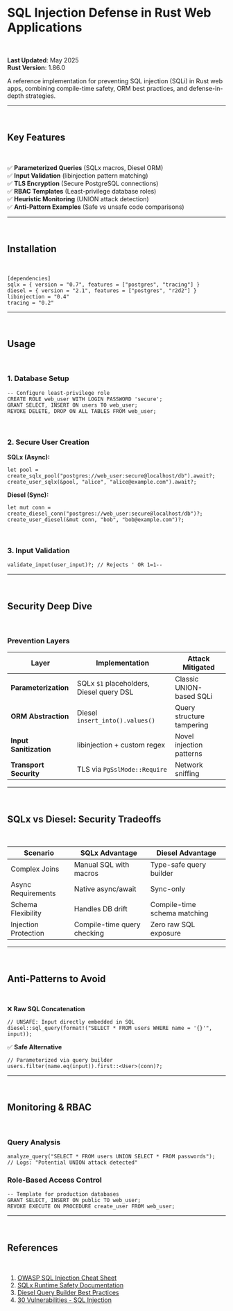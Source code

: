# SQL Injection Defense in Rust Web Applications   
<br>

**Last Updated**: May 2025  
**Rust Version**: 1.86.0  

A reference implementation for preventing SQL injection (SQLi) in Rust web apps, combining compile-time safety, ORM best practices, and defense-in-depth strategies.

---
<br>

## Key Features  
<br> 

✅ **Parameterized Queries** (SQLx macros, Diesel ORM)  
✅ **Input Validation** (libinjection pattern matching)  
✅ **TLS Encryption** (Secure PostgreSQL connections)  
✅ **RBAC Templates** (Least-privilege database roles)  
✅ **Heuristic Monitoring** (UNION attack detection)  
✅ **Anti-Pattern Examples** (Safe vs unsafe code comparisons)  

---
<br>

## Installation  
<br>

```
[dependencies]
sqlx = { version = "0.7", features = ["postgres", "tracing"] }
diesel = { version = "2.1", features = ["postgres", "r2d2"] }
libinjection = "0.4"
tracing = "0.2"
```

---
<br>

## Usage  
<br>


### 1. Database Setup  

```
-- Configure least-privilege role
CREATE ROLE web_user WITH LOGIN PASSWORD 'secure';
GRANT SELECT, INSERT ON users TO web_user;
REVOKE DELETE, DROP ON ALL TABLES FROM web_user;
```
<br>

### 2. Secure User Creation  
**SQLx (Async):**

```
let pool = create_sqlx_pool("postgres://web_user:secure@localhost/db").await?;
create_user_sqlx(&pool, "alice", "alice@example.com").await?;
```


**Diesel (Sync):**

```
let mut conn = create_diesel_conn("postgres://web_user:secure@localhost/db")?;
create_user_diesel(&mut conn, "bob", "bob@example.com")?;
```
<br>

### 3. Input Validation  

```
validate_input(user_input)?; // Rejects ' OR 1=1--
```


---
<br>

## Security Deep Dive  
<br>

### Prevention Layers  
| Layer                | Implementation                          | Attack Mitigated          |
|----------------------|-----------------------------------------|---------------------------|
| **Parameterization** | SQLx `$1` placeholders, Diesel query DSL | Classic UNION-based SQLi  |
| **ORM Abstraction**  | Diesel `insert_into().values()`         | Query structure tampering |
| **Input Sanitization**| libinjection + custom regex            | Novel injection patterns  |
| **Transport Security**| TLS via `PgSslMode::Require`           | Network sniffing          |

---
<br>

## SQLx vs Diesel: Security Tradeoffs  
<br>

| Scenario              | SQLx Advantage                          | Diesel Advantage                 |
|-----------------------|-----------------------------------------|-----------------------------------|
| Complex Joins         | Manual SQL with macros                  | Type-safe query builder          |
| Async Requirements    | Native async/await                      | Sync-only                         |
| Schema Flexibility    | Handles DB drift                        | Compile-time schema matching      |
| Injection Protection  | Compile-time query checking             | Zero raw SQL exposure             |

---
<br>

## Anti-Patterns to Avoid  
<br>

❌ **Raw SQL Concatenation**  

```
// UNSAFE: Input directly embedded in SQL
diesel::sql_query(format!("SELECT * FROM users WHERE name = '{}'", input));
```


✅ **Safe Alternative**  

```
// Parameterized via query builder
users.filter(name.eq(input)).first::<User>(conn)?;
```


---
<br>

## Monitoring & RBAC  
<br>

### Query Analysis  

```
analyze_query("SELECT * FROM users UNION SELECT * FROM passwords");
// Logs: "Potential UNION attack detected"
```


### Role-Based Access Control  

```
-- Template for production databases
GRANT SELECT, INSERT ON public TO web_user;
REVOKE EXECUTE ON PROCEDURE create_user FROM web_user;
```


---
<br>

## References  
<br>

1. [OWASP SQL Injection Cheat Sheet](https://cheatsheetseries.owasp.org/cheatsheets/SQL_Injection_Prevention_Cheat_Sheet.html)  
2. [SQLx Runtime Safety Documentation](https://docs.rs/sqlx/latest/sqlx/)  
3. [Diesel Query Builder Best Practices](https://diesel.rs/guides/)  
4. [30 Vulnerabilities - SQL Injection](https://it4chis3c.medium.com/day-4-of-30-days-30-vulnerabilities-sql-injection-4c55730c14b4)


